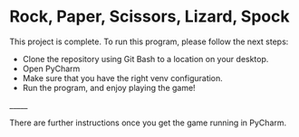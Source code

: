 # Rock, Paper, Scissors, Lizard, Spock

This project is complete. To run this program, please follow the next steps:
<ul>
<li>Clone the repository using Git Bash to a location on your desktop.</li>
<li>Open PyCharm</li>
<li>Make sure that you have the right venv configuration.</li>
<li>Run the program, and enjoy playing the game!</li>
</ul>
_____

There are further instructions once you get the game running in PyCharm.
